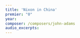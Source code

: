 ```yaml
---
title: 'Nixon in China'
premier: "0"
year: 
composer: /composers/john-adams
audio_excerpts: 
---
```


